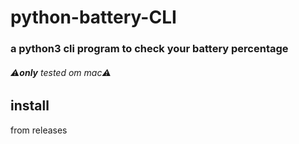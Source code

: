 # python-battery-CLI
### a python3 cli program to check your battery percentage
###### ⚠︎**only** tested om mac⚠︎
## install
from releases
